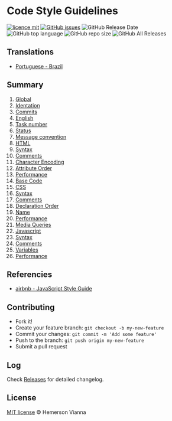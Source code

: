 # Code Style Guidelines

[![licence mit](https://img.shields.io/badge/license-MIT-blue.svg?style=flat-square)](http://hemersonvianna.mit-license.org/)
[![GitHub issues](https://img.shields.io/github/issues/w3dotdev/code-style-guidelines.svg)](https://github.com/w3dotdev/code-style-guidelines/issues)
![GitHub Release Date](https://img.shields.io/github/release-date/w3dotdev/code-style-guidelines.svg)
![GitHub top language](https://img.shields.io/github/languages/top/w3dotdev/code-style-guidelines.svg)
![GitHub repo size](https://img.shields.io/github/repo-size/w3dotdev/code-style-guidelines.svg)
![GitHub All Releases](https://img.shields.io/github/downloads/w3dotdev/code-style-guidelines/total.svg)

## Translations

* [Portuguese - Brazil](translations/pt_BR)

## Summary

1. [Global](translations/en_US/01-global.md)
  1. [Identation](translations/en_US/01-global.md#identation)
2. [Commits](translations/en_US/02-commits.md)
  1. [English](translations/en_US/02-commits.md#english)
  2. [Task number](translations/en_US/02-commits.md#task-number)
  3. [Status](translations/en_US/02-commits.md#status)
  4. [Message convention](translations/en_US/02-commits.md#message-convention)
3. [HTML](translations/en_US/03-html.md)
  1. [Syntax](translations/en_US/03-html.md#syntax)
  2. [Comments](translations/en_US/03-html.md#comments)
  3. [Character Encoding](translations/en_US/03-html.md#character-encoding)
  4. [Attribute Order](translations/en_US/03-html.md#attribute-order)
  5. [Performance](translations/en_US/03-html.md#performance)
  6. [Base Code](translations/en_US/03-html.md#base-code)
4. [CSS](translations/en_US/04-css.md)
  1. [Syntax](translations/en_US/04-css.md#syntax)
  2. [Comments](translations/en_US/04-css.md#comments)
  3. [Declaration Order](translations/en_US/04-css.md#declaration-order)
  4. [Name](translations/en_US/04-css.md#name)
  5. [Performance](translations/en_US/04-css.md#performance)
  6. [Media Queries](translations/en_US/04-css.md#media-queries)
5. [Javascript](translations/en_US/05-javascript.md)
  1. [Syntax](translations/en_US/05-javascript.md#syntax)
  2. [Comments](translations/en_US/05-javascript.md#comments)
  3. [Variables](translations/en_US/05-javascript.md#variables)
  4. [Performance](translations/en_US/05-javascript.md#performance)

## Referencies

- [airbnb - JavaScript Style Guide](https://github.com/airbnb/javascript)

## Contributing

- Fork it!
- Create your feature branch: `git checkout -b my-new-feature`
- Commit your changes: `git commit -m 'Add some feature'`
- Push to the branch: `git push origin my-new-feature`
- Submit a pull request

## Log

Check [Releases](https://github.com/w3dotdev/code-style-guidelines/releases) for detailed changelog.

## License

[MIT license](http://hemersonvianna.mit-license.org/) © Hemerson Vianna
